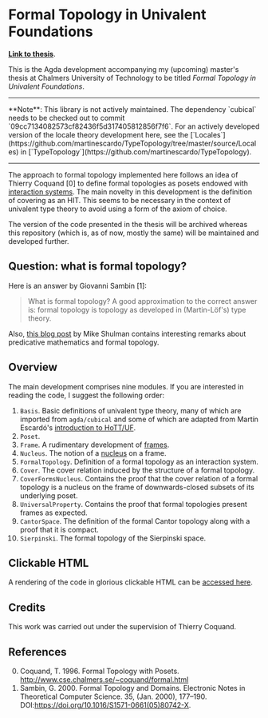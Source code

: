 # Formal Topology in Univalent Foundations

[**Link to thesis**](https://hdl.handle.net/20.500.12380/301098).

This is the Agda development accompanying my (upcoming) master's thesis at Chalmers
University of Technology to be titled _Formal Topology in Univalent Foundations_.


<hr/>
**Note**: This library is not actively maintained. The dependency `cubical`
needs to be checked out to commit `09cc7134082573cf82436f5d317405812856f7f6`.
For an actively developed version of the locale theory development here, see
the
[`Locales`](https://github.com/martinescardo/TypeTopology/tree/master/source/Locales)
in [`TypeTopology`](https://github.com/martinescardo/TypeTopology).
<hr/>

The approach to formal topology implemented here follows an idea of Thierry Coquand [0] to
define formal topologies as posets endowed with [interaction systems][2]. The main novelty
in this development is the definition of covering as an HIT. This seems to be necessary in
the context of univalent type theory to avoid using a form of the axiom of choice.

The version of the code presented in the thesis will be archived whereas this repository
(which is, as of now, mostly the same) will be maintained and developed further.

## Question: what is formal topology?

Here is an answer by Giovanni Sambin [1]:

> What is formal topology? A good approximation to the correct answer is: formal topology
> is topology as developed in (Martin-Löf's) type theory.

Also, [this blog post][6] by Mike Shulman contains interesting remarks about predicative
mathematics and formal topology.

## Overview

The main development comprises nine modules. If you are interested in reading the code, I
suggest the following order:

1. `Basis`. Basic definitions of univalent type theory, many of which are imported from
    `agda/cubical` and some of which are adapted from Martín Escardó's
    [introduction to HoTT/UF][4].
2. `Poset`.
3. `Frame`. A rudimentary development of [frames][5].
4. `Nucleus`. The notion of a [nucleus][3] on a frame.
5. `FormalTopology`. Definition of a formal topology as an interaction system.
6. `Cover`. The cover relation induced by the structure of a formal topology.
7. `CoverFormsNucleus`. Contains the proof that the cover relation of a formal topology is
   a nucleus on the frame of downwards-closed subsets of its underlying poset.
8. `UniversalProperty`. Contains the proof that formal topologies present frames as
   expected.
9. `CantorSpace`. The definition of the formal Cantor topology along with a proof that it
   is compact.
10. `Sierpinski`. The formal topology of the Sierpinski space.
   
## Clickable HTML

A rendering of the code in glorious clickable HTML can be [accessed here][7].

## Credits

This work was carried out under the supervision of Thierry Coquand.

## References

0. Coquand, T. 1996. Formal Topology with Posets. http://www.cse.chalmers.se/~coquand/formal.html
1. Sambin, G. 2000. Formal Topology and Domains. Electronic Notes in Theoretical Computer Science. 35, (Jan. 2000), 177–190. DOI:https://doi.org/10.1016/S1571-0661(05)80742-X.

[2]: http://www.dcs.ed.ac.uk/home/pgh/interactive_systems.html
[3]: https://ncatlab.org/nlab/show/nucleus
[4]: https://www.cs.bham.ac.uk/~mhe/HoTT-UF-in-Agda-Lecture-Notes/HoTT-UF-Agda.html
[5]: https://ncatlab.org/nlab/show/frame
[6]: https://golem.ph.utexas.edu/category/2011/01/topos_theory_can_make_you_a_pr.html
[7]: https://ayberkt.github.io/formal-topology-in-UF/Main.html
